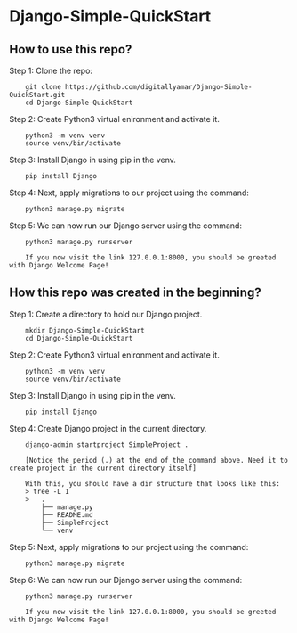 # Django-Simple-QuickStart

## How to use this repo?

Step 1: Clone the repo:
        
        git clone https://github.com/digitallyamar/Django-Simple-QuickStart.git
        cd Django-Simple-QuickStart

Step 2: Create Python3 virtual enironment and activate it.
        
        python3 -m venv venv
        source venv/bin/activate

Step 3: Install Django in using pip in the venv.
        
        pip install Django

Step 4: Next, apply migrations to our project using the command:
        
        python3 manage.py migrate

Step 5: We can now run our Django server using the command:
        
        python3 manage.py runserver

        If you now visit the link 127.0.0.1:8000, you should be greeted with Django Welcome Page!

## How this repo was created in the beginning?

Step 1: Create a directory to hold our Django project.
        
        mkdir Django-Simple-QuickStart
        cd Django-Simple-QuickStart

Step 2: Create Python3 virtual enironment and activate it.
        
        python3 -m venv venv
        source venv/bin/activate

Step 3: Install Django in using pip in the venv.
        
        pip install Django

Step 4: Create Django project in the current directory.
        
        django-admin startproject SimpleProject .

        [Notice the period (.) at the end of the command above. Need it to create project in the current directory itself]

        With this, you should have a dir structure that looks like this:
        > tree -L 1
        >   .
            ├── manage.py
            ├── README.md
            ├── SimpleProject
            └── venv

Step 5: Next, apply migrations to our project using the command:
        
        python3 manage.py migrate

Step 6: We can now run our Django server using the command:
        
        python3 manage.py runserver

        If you now visit the link 127.0.0.1:8000, you should be greeted with Django Welcome Page!